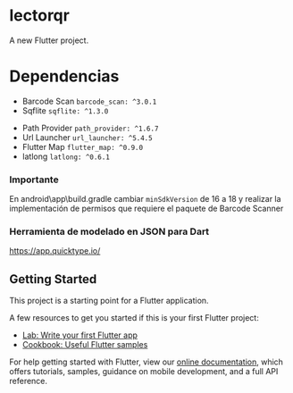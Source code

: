 # lectorqr

A new Flutter project.

# Dependencias
- Barcode Scan `barcode_scan: ^3.0.1`
- Sqflite `sqflite: ^1.3.0`
<!-- Para saber la dirección donde se encuentra el archivo de la BDD físicamente en el dispositivo -->
- Path Provider `path_provider: ^1.6.7` 
- Url Launcher `url_launcher: ^5.4.5` <!--Lanzae url o geo scaneada-->
- Flutter Map `flutter_map: ^0.9.0` <!--Package para mostrar mapa-->
- latlong `latlong: ^0.6.1` <!--Paquete para leer latitud y longitud-->

### Importante
En android\app\build.gradle cambiar `minSdkVersion` de 16 a 18 y realizar la implementación de permisos que requiere el paquete de Barcode Scanner

### Herramienta de modelado en JSON para Dart
https://app.quicktype.io/

## Getting Started

This project is a starting point for a Flutter application.

A few resources to get you started if this is your first Flutter project:

- [Lab: Write your first Flutter app](https://flutter.dev/docs/get-started/codelab)
- [Cookbook: Useful Flutter samples](https://flutter.dev/docs/cookbook)

For help getting started with Flutter, view our
[online documentation](https://flutter.dev/docs), which offers tutorials,
samples, guidance on mobile development, and a full API reference.
